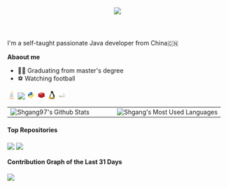 <h1 align="center">  
    <img src="https://readme-typing-svg.herokuapp.com?background=000000&lines=I+enjoy+coding!&center=true&size=30&color=00ff00">
</h1>

</br>

I'm a self-taught passionate Java developer from China🇨🇳

**Abaout me**

- 🧑‍🎓 Graduating from master's degree
- ⚽️ Watching football

<div>
    <img height="20" src="https://raw.githubusercontent.com/github/explore/80688e429a7d4ef2fca1e82350fe8e3517d3494d/topics/java/java.png">
    <img src="https://avatars.githubusercontent.com/u/317776?s=20&v=5"/>
    <img height="20" src="https://raw.githubusercontent.com/github/explore/80688e429a7d4ef2fca1e82350fe8e3517d3494d/topics/python/python.png">
    <img height="20" src="https://raw.githubusercontent.com/github/explore/80688e429a7d4ef2fca1e82350fe8e3517d3494d/topics/redis/redis.png">
    <img height="20" src="https://raw.githubusercontent.com/github/explore/80688e429a7d4ef2fca1e82350fe8e3517d3494d/topics/linux/linux.png">
    <img height="20" src="https://raw.githubusercontent.com/github/explore/80688e429a7d4ef2fca1e82350fe8e3517d3494d/topics/mysql/mysql.png">
</div>
<table>
    <tr >
        <td width="50%" text-align="center"><img src="https://github-readme-stats.vercel.app/api?username=shgang97&show_icons=true&include_all_commits=true&hide_border=true&title_color=00ff00&icon_color=ffff33&text_color=ffffff&bg_color=000000" alt="Shgang97's Github Stats"/></td>
        <td width="50%" text-align="center"><img src="https://github-readme-stats.vercel.app/api/top-langs/?username=shgang97&layout=compact&theme=buefy&hide_border=true&title_color=00ff00&icon_color=ffff33&text_color=ffffff&bg_color=000000" alt="Shgang's Most Used Languages"/></td>
    </tr>
</table>

#### Top Repositories

<a href="https://github.com/shgang97/nowcoder">
  <img align="center" src="https://github-readme-stats.vercel.app/api/pin/?username=shgang97&repo=nowcoder&bg_color=000000&title_color=00ff00&icon_color=ffff33&text_color=ffffff" /></a>

<!--<a href="https://github.com/shgang97/enjoying-source-code">
  <img align="center" src="https://github-readme-stats.vercel.app/api/pin/?username=shgang97&repo=enjoying-source-code&bg_color=000000&title_color=00ff00&icon_color=ffff33&text_color=ffffff" /></a>-->

<a href="https://github.com/shgang97/cloud">
  <img align="center" src="https://github-readme-stats.vercel.app/api/pin/?username=shgang97&repo=Data_Structures_and_Algorithm_Analysis_in_Go&bg_color=000000&title_color=00ff00&icon_color=ffff33&text_color=ffffff" /></a>

#### Contribution Graph of the Last 31 Days

<code><img src="https://activity-graph.herokuapp.com/graph?username=shgang97&bg_color=000000&color=00ff00&line=ffff33&point=ffffff" /></code>

